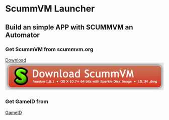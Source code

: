 # ScummVM Launcher
## Build an simple APP with SCUMMVM an Automator

### Get ScummVM from scummvm.org
[Download](http://scummvm.org/downloads/ "ScummVM Download")
![Download](https://github.com/n3PH1lim/SCUMM_Launcher_OSX/blob/master/pictures/get_scumm.png "Download")


### Get GameID from
[GameID](https://www.scummvm.org/compatibility/ "GameID")
